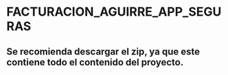 # FACTURACION_AGUIRRE_APP_SEGURAS
## Se recomienda descargar el zip, ya que este contiene todo el contenido del proyecto.
